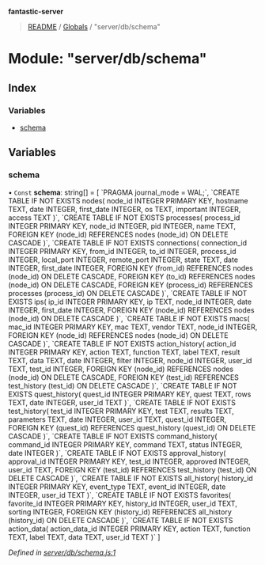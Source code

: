 **fantastic-server**

> [README](../README.md) / [Globals](../globals.md) / "server/db/schema"

# Module: "server/db/schema"

## Index

### Variables

* [schema](_server_db_schema_.md#schema)

## Variables

### schema

• `Const` **schema**: string[] = [ \`PRAGMA journal\_mode = WAL;\`, \`CREATE TABLE IF NOT EXISTS nodes( node\_id INTEGER PRIMARY KEY, hostname TEXT, date INTEGER, first\_date INTEGER, os TEXT, important INTEGER, access TEXT )\`, \`CREATE TABLE IF NOT EXISTS processes( process\_id INTEGER PRIMARY KEY, node\_id INTEGER, pid INTEGER, name TEXT, FOREIGN KEY (node\_id) REFERENCES nodes (node\_id) ON DELETE CASCADE )\`, \`CREATE TABLE IF NOT EXISTS connections( connection\_id INTEGER PRIMARY KEY, from\_id INTEGER, to\_id INTEGER, process\_id INTEGER, local\_port INTEGER, remote\_port INTEGER, state TEXT, date INTEGER, first\_date INTEGER, FOREIGN KEY (from\_id) REFERENCES nodes (node\_id) ON DELETE CASCADE, FOREIGN KEY (to\_id) REFERENCES nodes (node\_id) ON DELETE CASCADE, FOREIGN KEY (process\_id) REFERENCES processes (process\_id) ON DELETE CASCADE )\`, \`CREATE TABLE IF NOT EXISTS ips( ip\_id INTEGER PRIMARY KEY, ip TEXT, node\_id INTEGER, date INTEGER, first\_date INTEGER, FOREIGN KEY (node\_id) REFERENCES nodes (node\_id) ON DELETE CASCADE )\`, \`CREATE TABLE IF NOT EXISTS macs( mac\_id INTEGER PRIMARY KEY, mac TEXT, vendor TEXT, node\_id INTEGER, FOREIGN KEY (node\_id) REFERENCES nodes (node\_id) ON DELETE CASCADE )\`, \`CREATE TABLE IF NOT EXISTS action\_history( action\_id INTEGER PRIMARY KEY, action TEXT, function TEXT, label TEXT, result TEXT, data TEXT, date INTEGER, filter INTEGER, node\_id INTEGER, user\_id TEXT, test\_id INTEGER, FOREIGN KEY (node\_id) REFERENCES nodes (node\_id) ON DELETE CASCADE, FOREIGN KEY (test\_id) REFERENCES test\_history (test\_id) ON DELETE CASCADE )\`, \`CREATE TABLE IF NOT EXISTS quest\_history( quest\_id INTEGER PRIMARY KEY, quest TEXT, rows TEXT, date INTEGER, user\_id TEXT )\`, \`CREATE TABLE IF NOT EXISTS test\_history( test\_id INTEGER PRIMARY KEY, test TEXT, results TEXT, parameters TEXT, date INTEGER, user\_id TEXT, quest\_id INTEGER, FOREIGN KEY (quest\_id) REFERENCES quest\_history (quest\_id) ON DELETE CASCADE )\`, \`CREATE TABLE IF NOT EXISTS command\_history( command\_id INTEGER PRIMARY KEY, command TEXT, status INTEGER, date INTEGER )\`, \`CREATE TABLE IF NOT EXISTS approval\_history( approval\_id INTEGER PRIMARY KEY, test\_id INTEGER, approved INTEGER, user\_id TEXT, FOREIGN KEY (test\_id) REFERENCES test\_history (test\_id) ON DELETE CASCADE )\`, \`CREATE TABLE IF NOT EXISTS all\_history( history\_id INTEGER PRIMARY KEY, event\_type TEXT, event\_id INTEGER, date INTEGER, user\_id TEXT )\`, \`CREATE TABLE IF NOT EXISTS favorites( favorite\_id INTEGER PRIMARY KEY, history\_id INTEGER, user\_id TEXT, sorting INTEGER, FOREIGN KEY (history\_id) REFERENCES all\_history (history\_id) ON DELETE CASCADE )\`, \`CREATE TABLE IF NOT EXISTS action\_data( action\_data\_id INTEGER PRIMARY KEY, action TEXT, function TEXT, label TEXT, data TEXT, user\_id TEXT )\` ]

*Defined in [server/db/schema.js:1](https://github.com/besimorhino/project-fantastic/blob/af5d0de/server/db/schema.js#L1)*
